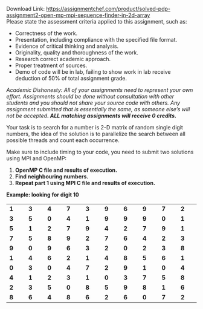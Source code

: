 Download Link: https://assignmentchef.com/product/solved-pdp-assignment2-open-mp-mpi-sequence-finder-in-2d-array
<br>
Please state the assessment criteria applied to this assignment, such as:

<ul>

 <li>Correctness of the work.</li>

 <li>Presentation, including compliance with the specified file format.</li>

 <li>Evidence of critical thinking and analysis.</li>

 <li>Originality, quality and thoroughness of the work.</li>

 <li>Research correct academic approach.</li>

 <li>Proper treatment of sources.</li>

 <li>Demo of code will be in lab, failing to show work in lab receive deduction of 50% of total assignment grade.</li>

</ul>

<em>Academic Dishonesty: All of your assignments need to represent your own effort. Assignments should be done without consultation with other students and you should not share your source code with others. Any assignment submitted that is essentially the same, as someone else’s will not be accepted<strong>. ALL matching assignments will receive 0 credits.</strong> </em>

<strong>                 </strong>

Your task is to search for a number is 2-D matrix of random single digit numbers, the idea of the solution is to parallelize the search between all possible threads and count each occurrence.

Make sure to include timing to your code, you need to submit two solutions using MPI and OpenMP:




<ol>

 <li><strong>OpenMP C file and results of execution.                                     </strong></li>

 <li><strong>Find neighbouring numbers.                                                             </strong></li>

 <li><strong>Repeat part 1 using MPI C file and results of execution. </strong></li>

</ol>

<strong>Example: looking for digit 10 </strong>

<table width="601">

 <tbody>

  <tr>

   <td width="60"><strong>1 </strong></td>

   <td width="60"><strong>3 </strong></td>

   <td width="60"><strong>4 </strong></td>

   <td width="60"><strong>7 </strong></td>

   <td width="60"><strong>3 </strong></td>

   <td width="60"><strong>9 </strong></td>

   <td width="60"><strong>6 </strong></td>

   <td width="60"><strong>9 </strong></td>

   <td width="60"><strong>7 </strong></td>

   <td width="60"><strong>2 </strong></td>

  </tr>

  <tr>

   <td width="60"><strong>3 </strong></td>

   <td width="60"><strong>5 </strong></td>

   <td width="60"><strong>0 </strong></td>

   <td width="60"><strong>4 </strong></td>

   <td width="60"><strong>1 </strong></td>

   <td width="60"><strong>9 </strong></td>

   <td width="60"><strong>9 </strong></td>

   <td width="60"><strong>9 </strong></td>

   <td width="60"><strong>0 </strong></td>

   <td width="60"><strong>1 </strong></td>

  </tr>

  <tr>

   <td width="60"><strong>5 </strong></td>

   <td width="60"><strong>1 </strong></td>

   <td width="60"><strong>2 </strong></td>

   <td width="60"><strong>7 </strong></td>

   <td width="60"><strong>9 </strong></td>

   <td width="60"><strong>4 </strong></td>

   <td width="60"><strong>2 </strong></td>

   <td width="60"><strong>7 </strong></td>

   <td width="60"><strong>9 </strong></td>

   <td width="60"><strong>1 </strong></td>

  </tr>

  <tr>

   <td width="60"><strong>7 </strong></td>

   <td width="60"><strong>5 </strong></td>

   <td width="60"><strong>8 </strong></td>

   <td width="60"><strong>9 </strong></td>

   <td width="60"><strong>2 </strong></td>

   <td width="60"><strong>7 </strong></td>

   <td width="60"><strong>6 </strong></td>

   <td width="60"><strong>4 </strong></td>

   <td width="60"><strong>2 </strong></td>

   <td width="60"><strong>3 </strong></td>

  </tr>

  <tr>

   <td width="60"><strong>9 </strong></td>

   <td width="60"><strong>0 </strong></td>

   <td width="60"><strong>9 </strong></td>

   <td width="60"><strong>6 </strong></td>

   <td width="60"><strong>3 </strong></td>

   <td width="60"><strong>2 </strong></td>

   <td width="60"><strong>0 </strong></td>

   <td width="60"><strong>2 </strong></td>

   <td width="60"><strong>3 </strong></td>

   <td width="60"><strong>8 </strong></td>

  </tr>

  <tr>

   <td width="60"><strong>1 </strong></td>

   <td width="60"><strong>4 </strong></td>

   <td width="60"><strong>6 </strong></td>

   <td width="60"><strong>2 </strong></td>

   <td width="60"><strong>1 </strong></td>

   <td width="60"><strong>4 </strong></td>

   <td width="60"><strong>8 </strong></td>

   <td width="60"><strong>5 </strong></td>

   <td width="60"><strong>6 </strong></td>

   <td width="60"><strong>1 </strong></td>

  </tr>

  <tr>

   <td width="60"><strong>0 </strong></td>

   <td width="60"><strong>3 </strong></td>

   <td width="60"><strong>0 </strong></td>

   <td width="60"><strong>4 </strong></td>

   <td width="60"><strong>7 </strong></td>

   <td width="60"><strong>2 </strong></td>

   <td width="60"><strong>9 </strong></td>

   <td width="60"><strong>1 </strong></td>

   <td width="60"><strong>0 </strong></td>

   <td width="60"><strong>4 </strong></td>

  </tr>

  <tr>

   <td width="60"><strong>4 </strong></td>

   <td width="60"><strong>1 </strong></td>

   <td width="60"><strong>2 </strong></td>

   <td width="60"><strong>3 </strong></td>

   <td width="60"><strong>1 </strong></td>

   <td width="60"><strong>0 </strong></td>

   <td width="60"><strong>3 </strong></td>

   <td width="60"><strong>7 </strong></td>

   <td width="60"><strong>5 </strong></td>

   <td width="60"><strong>8 </strong></td>

  </tr>

  <tr>

   <td width="60"><strong>2 </strong></td>

   <td width="60"><strong>3 </strong></td>

   <td width="60"><strong>5 </strong></td>

   <td width="60"><strong>0 </strong></td>

   <td width="60"><strong>8 </strong></td>

   <td width="60"><strong>5 </strong></td>

   <td width="60"><strong>9 </strong></td>

   <td width="60"><strong>8 </strong></td>

   <td width="60"><strong>1 </strong></td>

   <td width="60"><strong>6 </strong></td>

  </tr>

  <tr>

   <td width="60"><strong>8 </strong></td>

   <td width="60"><strong>6 </strong></td>

   <td width="60"><strong>4 </strong></td>

   <td width="60"><strong>8 </strong></td>

   <td width="60"><strong>6 </strong></td>

   <td width="60"><strong>2 </strong></td>

   <td width="60"><strong>6 </strong></td>

   <td width="60"><strong>0 </strong></td>

   <td width="60"><strong>7 </strong></td>

   <td width="60"><strong>2 </strong></td>

  </tr>

 </tbody>

</table>


